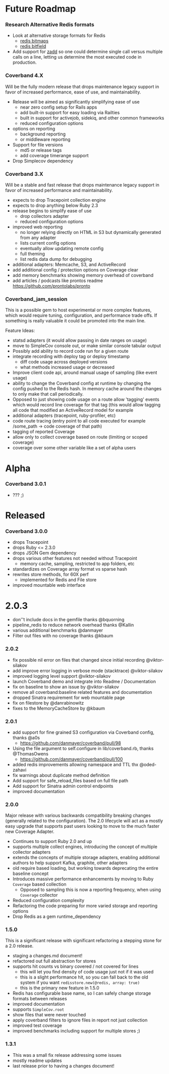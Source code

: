 # Future Roadmap

### Research Alternative Redis formats

* Look at alternative storage formats for Redis
  * [redis bitmaps](http://blog.getspool.com/2011/11/29/fast-easy-realtime-metrics-using-redis-bitmaps/)
  * [redis bitfield](https://stackoverflow.com/questions/47100606/optimal-way-to-store-array-of-integers-in-redis-database)
* Add support for [zadd](http://redis.io/topics/data-types-intro) so one could determine single call versus multiple calls on a line, letting us determine the most executed code in production.


### Coverband 4.X

Will be the fully modern release that drops maintenance legacy support in favor of increased performance, ease of use, and maintainability.

- Release will be aimed as significantly simplifying ease of use
  - near zero config setup for Rails apps
  - add built-in support for easy loading via Railties
  - built in support for activejob, sidekiq, and other common frameworks
  - reduced configuration options
- options on reporting
  - background reporting
  - or middleware reporting
- Support for file versions
  - md5 or release tags
  - add coverage timerange support
- Drop Simplecov dependency 

### Coverband 3.X

Will be a stable and fast release that drops maintenance legacy support in favor of increased performance and maintainability.

- expects to drop Tracepoint collection engine
- expects to drop anything below Ruby 2.3
- release begins to simplify ease of use
  - drop collectors adapter
  - reduced configuration options
- improved web reporting
  - no longer relying directly on HTML in S3 but dynamically generated from any adapter
  - lists current config options
  - eventually allow updating remote config
  - full theming
  - list redis data dump for debugging
- additional adapters: Memcache, S3, and ActiveRecord
- add additional config / protection options on Coverage clear
- add memory benchmarks showing memory overhead of coverband
- add articles / podcasts like prontos readme https://github.com/prontolabs/pronto

### Coverband_jam_session

This is a possible gem to host experimental or more complex features, which would require tuning, configuration, and performance trade offs. If something is really valuable it could be promoted into the main line.

Feature Ideas:

- statsd adapters (it would allow passing in date ranges on usage)
- move to SimpleCov console out, or make similar console tabular output
- Possibly add ability to record code run for a given route
- integrate recording with deploy tag or deploy timestamp
   - diff code usage across deployed versions
   - what methods increased usage or decreased
- Improve client code api, around manual usage of sampling (like event usage)
- ability to change the Coverband config at runtime by changing the config pushed to the Redis hash. In memory cache around the changes to only make that call periodically.
- Opposed to just showing code usage on a route allow 'tagging' events which would record line coverage for that tag (this would allow tagging all code that modified an ActiveRecord model for example
- additional adapters (tracepoint, ruby-profiler, etc)
- code route tracing (entry point to all code executed for example /some_path -> code coverage of that path)
- tagging of reported Coverage
- allow only to collect coverage based on route (limiting or scoped coverage)
- coverage over some other variable like a set of alpha users

# Alpha

### Coverband 3.0.1

* ??? ;)


# Released

### Coverband 3.0.0

* drops Tracepoint
* drops Ruby <= 2.3.0
* drops JSON Gem dependency
* drops various other features not needed without Tracepoint
   * memory cache, sampling, restricted to app folders, etc 
* standardizes on Coverage array format vs sparse hash
* rewrites store methods, for 60X perf
  * implemented for Redis and File store
* improved mountable web interface


# 2.0.3

* don''t include docs in the gemfile thanks @bquorning
* pipeline_redis to reduce network overhead thanks @Kallin
* various additional benchmarks @danmayer
* Filter out files with no coverage thanks  @kbaum

### 2.0.2

* fix possible nil error on files that changed since initial recording @viktor-silakov
* add improve error logging in verbose mode (stacktrace) @viktor-silakov
* improved logging level support @viktor-silakov
* launch Coverband demo and integrate into Readme / Documentation
* fix on baseline to show an issue by @viktor-silakov
* remove all coverband:baseline related features and documentation
* dropped Sinatra requirement for web mountable page
* fix on filestore by @danrabinowitz
* fixes to the MemoryCacheStore by @kbaum

### 2.0.1

- add support for fine grained S3 configuration via Coverband config, thanks @a0s
  - https://github.com/danmayer/coverband/pull/98
- Using the file argument to self.configure in lib/coverband.rb, thanks @ThomasOwens
  - https://github.com/danmayer/coverband/pull/100
- added redis improvements allowing namespace and TTL thx @oded-zahavi
- fix warnings about duplicate method definition
- Add support for safe_reload_files based on full file path
- Add support for Sinatra admin control endpoints
- improved documentation

### 2.0.0

Major release with various backwards compatibility breaking changes (generally related to the configuration). The 2.0 lifecycle will act as a mostly easy upgrade that supports past users looking to move to the much faster new Coverage Adapter.

- Continues to support Ruby 2.0 and up
- supports multiple collect engines, introducing the concept of multiple collector adapters
- extends the concepts of multiple storage adapters, enabling additional authors to help support Kafka, graphite, other adapters
- old require based loading, but working towards deprecating the entire baseline concept
- Introduces massive performance enhancements by moving to Ruby `Coverage` based collection
  - Opposed to sampling this is now a reporting frequency, when using `Coverage` collector
- Reduced configuration complexity
- Refactoring the code preparing for more varied storage and reporting options
- Drop Redis as a gem runtime_dependency

### 1.5.0

This is a significant release with significant refactoring a stepping stone for a 2.0 release.

- staging a changes.md document!
- refactored out full abstraction for stores
- supports hit counts vs binary covered / not covered for lines
  - this will let you find density of code usage just not if it was used
  - this is a slight performance hit, so you can fall back to the old system if you want `redisstore.new(@redis, array: true)`
  - this is the primary new feature in 1.5.0
- Redis has configurable base name, so I can safely change storage formats between releases
- improved documentation
- supports `SimpleCov.root`
- show files that were never touched
- apply coverband filters to ignore files in report not just collection
- improved test coverage
- improved benchmarks including support for multiple stores ;)

### 1.3.1

- This was a small fix release addressing some issues
- mostly readme updates
- last release prior to having a changes document!
